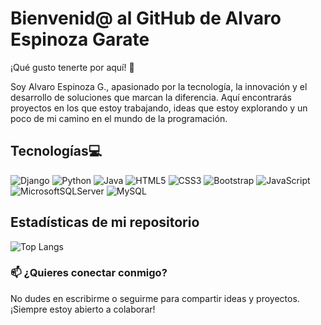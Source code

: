 # Bienvenid@ al GitHub de Alvaro Espinoza Garate
¡Qué gusto tenerte por aquí! 🚀

Soy Alvaro Espinoza G., apasionado por la tecnología, la innovación y el desarrollo de soluciones que marcan la diferencia. Aquí encontrarás proyectos en los que estoy trabajando, ideas que estoy explorando y un poco de mi camino en el mundo de la programación.
## Tecnologías💻
![Django](https://img.shields.io/badge/django-%23092E20.svg?style=for-the-badge&logo=django&logoColor=white)
![Python](https://img.shields.io/badge/python-3670A0?style=for-the-badge&logo=python&logoColor=ffdd54)
![Java](https://img.shields.io/badge/java-%23ED8B00.svg?style=for-the-badge&logo=openjdk&logoColor=white)
![HTML5](https://img.shields.io/badge/html5-%23E34F26.svg?style=for-the-badge&logo=html5&logoColor=white)
![CSS3](https://img.shields.io/badge/css3-%231572B6.svg?style=for-the-badge&logo=css3&logoColor=white)
![Bootstrap](https://img.shields.io/badge/bootstrap-%238511FA.svg?style=for-the-badge&logo=bootstrap&logoColor=white)
![JavaScript](https://img.shields.io/badge/javascript-%23323330.svg?style=for-the-badge&logo=javascript&logoColor=%23F7DF1E)
![MicrosoftSQLServer](https://img.shields.io/badge/Microsoft%20SQL%20Server-CC2927?style=for-the-badge&logo=microsoft%20sql%20server&logoColor=white)
![MySQL](https://img.shields.io/badge/mysql-4479A1.svg?style=for-the-badge&logo=mysql&logoColor=white)

## Estadísticas de mi repositorio
![Top Langs](https://github-readme-stats.vercel.app/api/top-langs/?username=alvaro-espinozagarate&layout=compact)

### 📫 ¿Quieres conectar conmigo?
No dudes en escribirme o seguirme para compartir ideas y proyectos. ¡Siempre estoy abierto a colaborar!